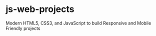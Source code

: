 # js-web-projects
Modern HTML5, CSS3, and JavaScript to build Responsive and Mobile Friendly projects
